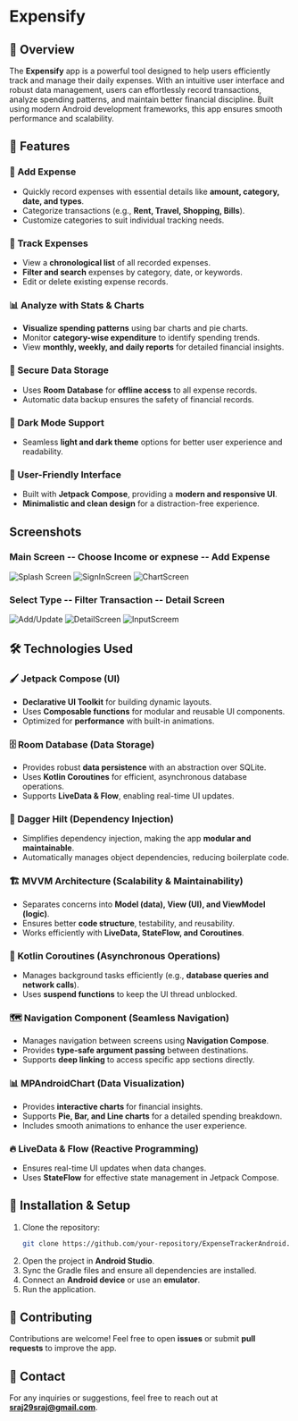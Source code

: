 # Expensify

## 📌 Overview
The **Expensify** app is a powerful tool designed to help users efficiently track and manage their daily expenses. With an intuitive user interface and robust data management, users can effortlessly record transactions, analyze spending patterns, and maintain better financial discipline. Built using modern Android development frameworks, this app ensures smooth performance and scalability.

## 🚀 Features

### 📝 Add Expense
- Quickly record expenses with essential details like **amount, category, date, and types**.
- Categorize transactions (e.g., **Rent, Travel, Shopping, Bills**).
- Customize categories to suit individual tracking needs.

### 📅 Track Expenses
- View a **chronological list** of all recorded expenses.
- **Filter and search** expenses by category, date, or keywords.
- Edit or delete existing expense records.

### 📊 Analyze with Stats & Charts
- **Visualize spending patterns** using bar charts and pie charts.
- Monitor **category-wise expenditure** to identify spending trends.
- View **monthly, weekly, and daily reports** for detailed financial insights.

### 🔐 Secure Data Storage
- Uses **Room Database** for **offline access** to all expense records.
- Automatic data backup ensures the safety of financial records.

### 🌙 Dark Mode Support
- Seamless **light and dark theme** options for better user experience and readability.

### 🎯 User-Friendly Interface
- Built with **Jetpack Compose**, providing a **modern and responsive UI**.
- **Minimalistic and clean design** for a distraction-free experience.

## Screenshots

### Main Screen     --      Choose Income or expnese    --     Add Expense
![Splash Screen](https://github.com/Saurav321134/Expensify/blob/cdd8017e7adec096a0176ee896feab6c88f8585c/ss_1st.png)
![SignInScreen](https://github.com/Saurav321134/Expensify/blob/cdd8017e7adec096a0176ee896feab6c88f8585c/ss_2nd.png)
![ChartScreen](https://github.com/Saurav321134/Expensify/blob/cdd8017e7adec096a0176ee896feab6c88f8585c/ss_3rd.png)
### Select Type -- Filter Transaction -- Detail Screen
![Add/Update](https://github.com/Saurav321134/Expensify/blob/cdd8017e7adec096a0176ee896feab6c88f8585c/ss_4th.png)
![DetailScreen](https://github.com/Saurav321134/Expensify/blob/cdd8017e7adec096a0176ee896feab6c88f8585c/ss_5th.png)
![InputScreem](https://github.com/Saurav321134/Expensify/blob/cdd8017e7adec096a0176ee896feab6c88f8585c/ss_6th.png)


## 🛠 Technologies Used

### 🖌 Jetpack Compose (UI)
- **Declarative UI Toolkit** for building dynamic layouts.
- Uses **Composable functions** for modular and reusable UI components.
- Optimized for **performance** with built-in animations.

### 🗄 Room Database (Data Storage)
- Provides robust **data persistence** with an abstraction over SQLite.
- Uses **Kotlin Coroutines** for efficient, asynchronous database operations.
- Supports **LiveData & Flow**, enabling real-time UI updates.

### 💉 Dagger Hilt (Dependency Injection)
- Simplifies dependency injection, making the app **modular and maintainable**.
- Automatically manages object dependencies, reducing boilerplate code.

### 🏗 MVVM Architecture (Scalability & Maintainability)
- Separates concerns into **Model (data), View (UI), and ViewModel (logic)**.
- Ensures better **code structure**, testability, and reusability.
- Works efficiently with **LiveData, StateFlow, and Coroutines**.

### 🚀 Kotlin Coroutines (Asynchronous Operations)
- Manages background tasks efficiently (e.g., **database queries and network calls**).
- Uses **suspend functions** to keep the UI thread unblocked.

### 🗺 Navigation Component (Seamless Navigation)
- Manages navigation between screens using **Navigation Compose**.
- Provides **type-safe argument passing** between destinations.
- Supports **deep linking** to access specific app sections directly.

### 📊 MPAndroidChart (Data Visualization)
- Provides **interactive charts** for financial insights.
- Supports **Pie, Bar, and Line charts** for a detailed spending breakdown.
- Includes smooth animations to enhance the user experience.

### 🔥 LiveData & Flow (Reactive Programming)
- Ensures real-time UI updates when data changes.
- Uses **StateFlow** for effective state management in Jetpack Compose.

## 📲 Installation & Setup
1. Clone the repository:
   ```sh
   git clone https://github.com/your-repository/ExpenseTrackerAndroid.git
   ```
2. Open the project in **Android Studio**.
3. Sync the Gradle files and ensure all dependencies are installed.
4. Connect an **Android device** or use an **emulator**.
5. Run the application.


## 🙌 Contributing
Contributions are welcome! Feel free to open **issues** or submit **pull requests** to improve the app.

## 📧 Contact
For any inquiries or suggestions, feel free to reach out at **sraj29sraj@gmail.com**.

